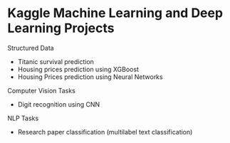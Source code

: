 # Kaggle Machine Learning and Deep Learning Projects

Structured Data
* Titanic survival prediction
* Housing prices prediction using XGBoost
* Housing Prices prediction using Neural Networks

Computer Vision Tasks
* Digit recognition using CNN

NLP Tasks
* Research paper classification (multilabel text classification)

